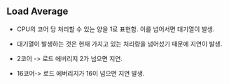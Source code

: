 
## Load Average

- CPU의 코어 당 처리할 수 있는 양을 1로 표현함. 이를 넘어서면 대기열이 발생. 

- 대기열이 발생하는 것은 현재 가지고 있는 처리량을 넘어섰기 때문에 지연이 발생.

- 2코어 -> 로드 에버리지 2가 넘으면 지연.
- 16코어-> 로드 에버리지가 16이 넘으면 지연 발생. 
